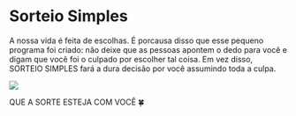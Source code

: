 # Sorteio Simples
A nossa vida é feita de escolhas. É porcausa disso que 
esse pequeno programa foi criado: não deixe que as pessoas apontem o dedo para
você e digam que você foi o culpado por escolher tal coisa. Em vez disso,
SORTEIO SIMPLES fará a dura decisão por você assumindo toda a culpa.

![](cover.png)

QUE A SORTE ESTEJA COM VOCÊ :four_leaf_clover:
